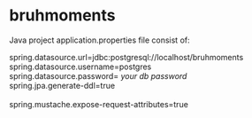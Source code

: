 # bruhmoments
Java project
application.properties file consist of:

spring.datasource.url=jdbc:postgresql://localhost/bruhmoments <br>
spring.datasource.username=postgres <br>
spring.datasource.password= *your db password* <br>
spring.jpa.generate-ddl=true <br>
<br>
spring.mustache.expose-request-attributes=true
